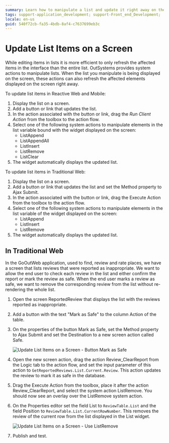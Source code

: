 ```yaml
---
summary: Learn how to manipulate a list and update it right away on the screen without having to reload the screen on a traditional web app.
tags: support-application_development; support-Front_end_Development;
locale: en-us
guid: 540f72cb-fa35-4bdb-8af4-c7637699eb3c
---
```


# Update List Items on a Screen

While editing items in lists it is more efficient to only refresh the affected items in the interface than the entire list. OutSystems provides system actions to manipulate lists. When the list you manipulate is being displayed on the screen, these actions can also refresh the affected elements displayed on the screen right away.

To update list items in Reactive Web and Mobile:

1. Display the list on a screen. 
1. Add a button or link that updates the list. 
1. In the action associated with the button or link, drag the *Run Client Action* from the toolbox to the action flow. 
1. Select one of the following system actions to manipulate elements in the list variable bound with the widget displayed on the screen: 
    * ListAppend
    * ListAppendAll
    * ListInsert
    * ListRemove
    * ListClear 
1. The widget automatically displays the updated list. 

To update list items in Traditional Web:

1. Display the list on a screen. 
1. Add a button or link that updates the list and set the Method property to Ajax Submit. 
1. In the action associated with the button or link, drag the Execute Action from the toolbox to the action flow. 
1. Select one of the following system actions to manipulate elements in the list variable of the widget displayed on the screen: 
    * ListAppend 
    * ListInsert 
    * ListRemove 
1. The widget automatically displays the updated list. 


## In Traditional Web

In the GoOutWeb application, used to find, review and rate places, we have a screen that lists reviews that were reported as inappropriate. We want to allow the end user to check each review in the list and either confirm the report or mark the review as safe. When the end user marks a review as safe, we want to remove the corresponding review from the list without re-rendering the whole list.

1. Open the screen ReportedReview that displays the list with the reviews reported as inappropriate.

1. Add a button with the text "Mark as Safe" to the column Action of the table. 

1. On the properties of the button Mark as Safe, set the Method property to Ajax Submit and set the Destination to a new screen action called Safe. 

    ![Update List Items on a Screen - Button Mark as Safe](images/screen-update-list-items-button.png)

1. Open the new screen action, drag the action Review_ClearReport from the Logic tab to the action flow, and set the input parameter of this action to `GetReportedReviews.List.Current.Review`. This action updates the review to mark it as safe in the database. 

1. Drag the Execute Action from the toolbox, place it after the action Review_ClearReport, and select the system action ListRemove. You should now see an overlay over the ListRemove system action. 

1. On the Properties editor set the field List to `ReviewTable.List` and the field Position to `ReviewTable.List.CurrentRowNumber`. This removes the review of the current row from the list displayed in the List widget.

    ![Update List Items on a Screen - Use ListRemove](images/screen-update-list-items-list-remove.png)

1. Publish and test. 
